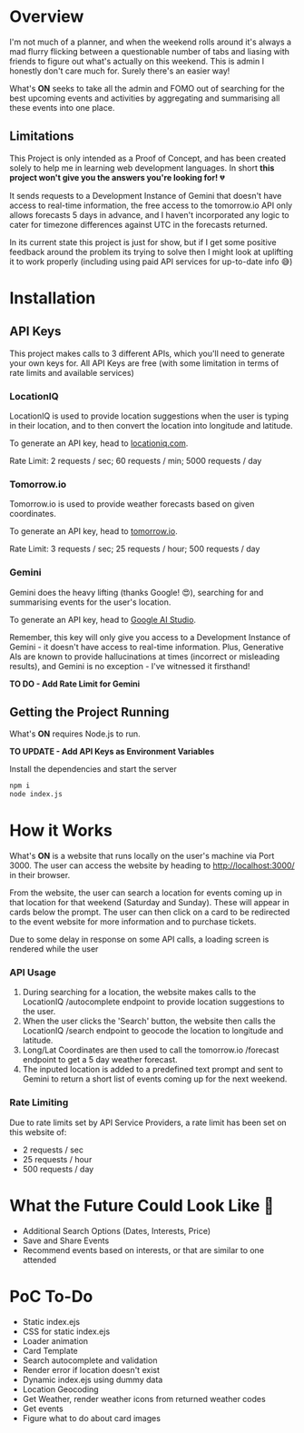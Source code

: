 # Overview

I'm not much of a planner, and when the weekend rolls around it's always a mad flurry flicking between a questionable number of tabs and liasing with friends to figure out what's actually on this weekend. This is admin I honestly don't care much for. Surely there's an easier way!

What's **ON** seeks to take all the admin and FOMO out of searching for the best upcoming events and activities by aggregating and summarising all these events into one place.

## Limitations

This Project is only intended as a Proof of Concept, and has been created solely to help me in learning web development languages. In short **this project won't give you the answers you're looking for!** 💔

It sends requests to a Development Instance of Gemini that doesn't have access to real-time information, the free access to the tomorrow.io API only allows forecasts 5 days in advance, and I haven't incorporated any logic to cater for timezone differences against UTC in the forecasts returned.

In its current state this project is just for show, but if I get some positive feedback around the problem its trying to solve then I might look at uplifting it to work properly (including using paid API services for up-to-date info 😅)

# Installation

## API Keys

This project makes calls to 3 different APIs, which you'll need to generate your own keys for. All API Keys are free (with some limitation in terms of rate limits and available services)

### LocationIQ

LocationIQ is used to provide location suggestions when the user is typing in their location, and to then convert the location into longitude and latitude.

To generate an API key, head to [locationiq.com](https://locationiq.com/).

Rate Limit: 2 requests / sec; 60 requests / min; 5000 requests / day

### Tomorrow.io

Tomorrow.io is used to provide weather forecasts based on given coordinates.

To generate an API key, head to [tomorrow.io](https://www.tomorrow.io/).

Rate Limit: 3 requests / sec; 25 requests / hour; 500 requests / day

### Gemini

Gemini does the heavy lifting (thanks Google! 😍), searching for and summarising events for the user's location.

To generate an API key, head to [Google AI Studio](https://aistudio.google.com/).

Remember, this key will only give you access to a Development Instance of Gemini - it doesn't have access to real-time information. Plus, Generative AIs are known to provide hallucinations at times (incorrect or misleading results), and Gemini is no exception - I've witnessed it firsthand!

**TO DO - Add Rate Limit for Gemini**

## Getting the Project Running

What's **ON** requires Node.js to run.

**TO UPDATE - Add API Keys as Environment Variables**

Install the dependencies and start the server

```sh
npm i
node index.js
```

# How it Works

What's **ON** is a website that runs locally on the user's machine via Port 3000. The user can access the website by heading to <http://localhost:3000/> in their browser.

From the website, the user can search a location for events coming up in that location for that weekend (Saturday and Sunday). These will appear in cards below the prompt. The user can then click on a card to be redirected to the event website for more information and to purchase tickets.

Due to some delay in response on some API calls, a loading screen is rendered while the user

### API Usage

1. During searching for a location, the website makes calls to the LocationIQ /autocomplete endpoint to provide location suggestions to the user.
2. When the user clicks the 'Search' button, the website then calls the LocationIQ /search endpoint to geocode the location to longitude and latitude.
3. Long/Lat Coordinates are then used to call the tomorrow.io /forecast endpoint to get a 5 day weather forecast.
4. The inputed location is added to a predefined text prompt and sent to Gemini to return a short list of events coming up for the next weekend.

### Rate Limiting

Due to rate limits set by API Service Providers, a rate limit has been set on this website of:

- 2 requests / sec
- 25 requests / hour
- 500 requests / day

# What the Future Could Look Like 🤖

- Additional Search Options (Dates, Interests, Price)
- Save and Share Events
- Recommend events based on interests, or that are similar to one attended

# PoC To-Do

- Static index.ejs
- CSS for static index.ejs
- Loader animation
- Card Template
- Search autocomplete and validation
- Render error if location doesn't exist
- Dynamic index.ejs using dummy data
- Location Geocoding
- Get Weather, render weather icons from returned weather codes
- Get events
- Figure what to do about card images
